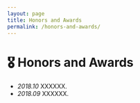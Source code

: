 ```yaml
---
layout: page
title: Honors and Awards
permalink: /honors-and-awards/
---
```


# 🎖 Honors and Awards
- *2018.10* XXXXXX. 
- *2018.09* XXXXXX. 

